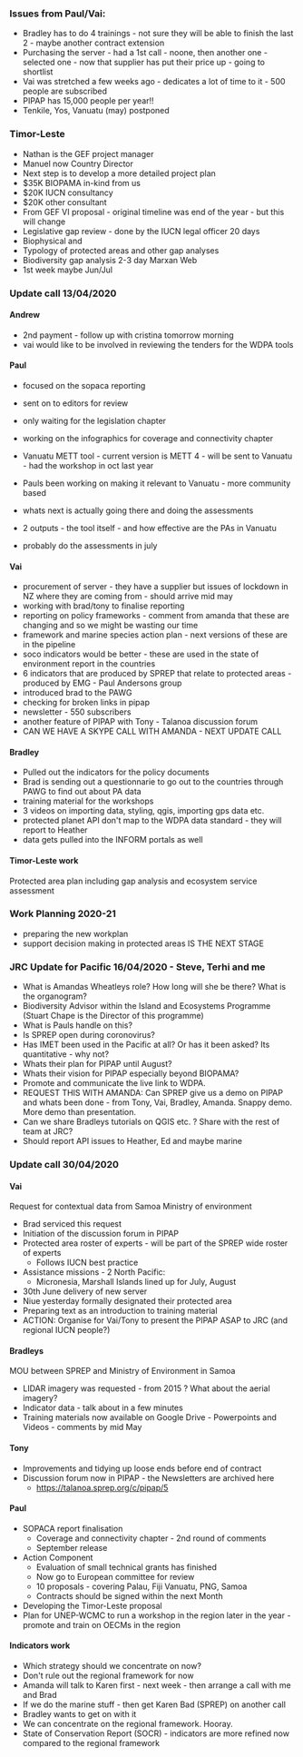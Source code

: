 ### Issues from Paul/Vai:  
- Bradley has to do 4 trainings - not sure they will be able to finish the last 2 - maybe another contract extension  
- Purchasing the server - had a 1st call - noone, then another one - selected one - now that supplier has put their price up - going to shortlist  
- Vai was stretched a few weeks ago - dedicates a lot of time to it - 500 people are subscribed  
- PIPAP has 15,000 people per year!!  
- Tenkile, Yos, Vanuatu (may) postponed  

### Timor-Leste  
- Nathan is the GEF project manager  
- Manuel now Country Director  
- Next step is to develop a more detailed project plan  
- $35K BIOPAMA in-kind from us  
- $20K IUCN consultancy  
- $20K other consultant  
- From GEF VI proposal - original timeline was end of the year - but this will change  
- Legislative gap review - done by the IUCN legal officer 20 days  
- Biophysical and  
- Typology of protected areas and other gap analyses  
- Biodiversity gap analysis 2-3 day Marxan Web  
- 1st week maybe Jun/Jul  

### Update call 13/04/2020  

#### Andrew  
- 2nd payment - follow up with cristina tomorrow morning
- vai would like to be involved in reviewing the tenders for the WDPA tools  

#### Paul
- focused on the sopaca reporting
- sent on to editors for review
- only waiting for the legislation chapter
- working on the infographics for coverage and connectivity chapter

- Vanuatu METT tool - current version is METT 4 - will be sent to Vanuatu - had the workshop in oct last year
- Pauls been working on making it relevant to Vanuatu - more community based
- whats next is actually going there and doing the assessments
- 2 outputs - the tool itself - and how effective are the PAs in Vanuatu
- probably do the assessments in july

#### Vai
- procurement of server - they have a supplier but issues of lockdown in NZ where they are coming from - should arrive mid may
- working with brad/tony to finalise reporting
- reporting on policy frameworks - comment from amanda that these are changing and so we might be wasting our time
- framework and marine species action plan - next versions of these are in the pipeline
- soco indicators would be better - these are used in the state of environment report in the countries
- 6 indicators that are produced by SPREP that relate to protected areas - produced by EMG - Paul Andersons group
- introduced brad to the PAWG
- checking for broken links in pipap
- newsletter - 550 subscribers
- another feature of PIPAP with Tony - Talanoa discussion forum
- CAN WE HAVE A SKYPE CALL WITH AMANDA - NEXT UPDATE CALL

#### Bradley
- Pulled out the indicators for the policy documents
- Brad is sending out a questionnarie to go out to the countries through PAWG to find out about PA data
- training material for the workshops
- 3 videos on importing data, styling, qgis, importing gps data etc.
- protected planet API don't map to the WDPA data standard - they will report to Heather
- data gets pulled into the INFORM portals as well

#### Timor-Leste work
Protected area plan including gap analysis and ecosystem service assessment  

### Work Planning 2020-21
- preparing the new workplan
- support decision making in protected areas IS THE NEXT STAGE


### JRC Update for Pacific 16/04/2020 - Steve, Terhi and me
- What is Amandas Wheatleys role? How long will she be there? What is the organogram?
 - Biodiversity Advisor within the Island and Ecosystems Programme (Stuart Chape is the Director of this programme)
- What is Pauls handle on this?
- Is SPREP open during coronovirus?
- Has IMET been used in the Pacific at all? Or has it been asked? Its quantitative - why not?
- Whats their plan for PIPAP until August?
- Whats their vision for PIPAP especially beyond BIOPAMA?
- Promote and communicate the live link to WDPA.
- REQUEST THIS WITH AMANDA: Can SPREP give us a demo on PIPAP and whats been done - from Tony, Vai, Bradley, Amanda. Snappy demo. More demo than presentation.
- Can we share Bradleys tutorials on QGIS etc. ? Share with the rest of team at JRC?
- Should report API issues to Heather, Ed and maybe marine

### Update call 30/04/2020  
#### Vai
Request for contextual data from Samoa Ministry of environment
- Brad serviced this request
- Initiation of the discussion forum in PIPAP
- Protected area roster of experts - will be part of the SPREP wide roster of experts
  - Follows IUCN best practice
- Assistance missions - 2 North Pacific:
  - Micronesia, Marshall Islands lined up for July, August
- 30th June delivery of new server
- Niue yesterday formally designated their protected area
- Preparing text as an introduction to training material
- ACTION: Organise for Vai/Tony to present the PIPAP ASAP to JRC (and regional IUCN people?)

#### Bradleys
MOU between SPREP and Ministry of Environment in Samoa
- LIDAR imagery was requested - from 2015 ? What about the aerial imagery?
- Indicator data - talk about in a few minutes
- Training materials now available on Google Drive - Powerpoints and Videos - comments by mid May

#### Tony
- Improvements and tidying up loose ends before end of contract
- Discussion forum now in PIPAP - the Newsletters are archived here
  - https://talanoa.sprep.org/c/pipap/5

#### Paul
- SOPACA report finalisation  
  - Coverage and connectivity chapter - 2nd round of comments  
  - September release  
- Action Component  
  - Evaluation of small technical grants has finished  
  - Now go to European committee for review  
  - 10 proposals - covering Palau, Fiji Vanuatu, PNG, Samoa  
  - Contracts should be signed within the next Month  
- Developing the Timor-Leste proposal  
- Plan for UNEP-WCMC to run a workshop in the region later in the year - promote and train on OECMs in the region  

#### Indicators work  
- Which strategy should we concentrate on now?
- Don't rule out the regional framework for now
- Amanda will talk to Karen first - next week - then arrange a call with me and Brad
- If we do the marine stuff - then get Karen Bad (SPREP) on another call
- Bradley wants to get on with it
- We can concentrate on the regional framework. Hooray.
- State of Conservation Report (SOCR) - indicators are more refined now compared to the regional framework
